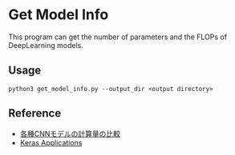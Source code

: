 # Get Model Info

This program can get the number of parameters and the FLOPs of DeepLearning models.

## Usage

```
python3 get_model_info.py --output_dir <output directory>
```

## Reference

* [各種CNNモデルの計算量の比較](https://qiita.com/T-STAR/items/59527f2b5484b9c22d1e)
* [Keras Applications](https://keras.io/api/applications/)
